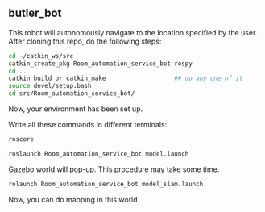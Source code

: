 ## butler_bot

This robot will autonomously navigate to the location specified by the user.
After cloning this repo, do the following steps:

```bash
cd ~/catkin_ws/src
catkin_create_pkg Room_automation_service_bot rospy
cd ..
catkin build or catkin_make                   ## do any one of it
source devel/setup.bash
cd src/Room_automation_service_bot/
```
Now, your environment has been set up.

Write all these commands in different terminals:

```bash
roscore
```
```bash
roslaunch Room_automation_service_bot model.launch
```

Gazebo world will pop-up. This procedure may take some time.
```bash
rolaunch Room_automation_service_bot model_slam.launch
```

Now, you can do mapping in this world

